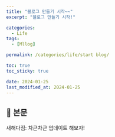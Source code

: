 ```yaml
---
title: "블로그 만들기 시작~~"
excerpt: "블로그 만들기 시작!"

categories:
  - Life
tags:
  - [Mllog]

permalink: /categories/life/start blog/

toc: true
toc_sticky: true

date: 2024-01-25
last_modified_at: 2024-01-25
---
```


## 🦥 본문

새해다짐: 차근차근 업데이트 해보자!
